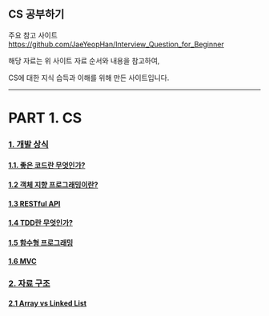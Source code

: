 ## CS 공부하기

주요 참고 사이트
https://github.com/JaeYeopHan/Interview_Question_for_Beginner

해당 자료는 위 사이트 자료 순서와 내용을 참고하여,

CS에 대한 지식 습득과 이해를 위해 만든 사이트입니다.

<hr>

# PART 1. CS

### <a href="./PART1/Development_common_sense/">1. 개발 상식</a>

#### <a href="./PART1/Development_common_sense/What_is_good_code">1.1. 좋은 코드란 무엇인가?</a>

#### <a href="./PART1/Development_common_sense/Object_oriented_programming">1.2 객체 지향 프로그래밍이란?</a>

#### <a href="./PART1/Development_common_sense/What_is_RESTful_API">1.3 RESTful API</a>

#### <a href="./PART1/Development_common_sense/What_is_TDD">1.4 TDD란 무엇인가?</a>

#### <a href="./PART1/Development_common_sense/Functional_programming">1.5 함수형 프로그래밍</a>

#### <a href="./PART1/Development_common_sense/MVC_Pattern">1.6 MVC</a>

### <a href="./PART1/DataStructure">2. 자료 구조</a>

#### <a href="./PART1/DataStructure/Array_vs_LinkedList">2.1 Array vs Linked List</a>

